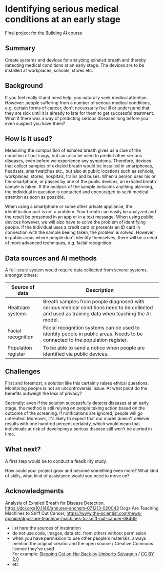 # Identifying serious medical conditions at an early stage

Final project for the Building AI course

## Summary

Create systems and devices for analyzing exhaled breath and thereby detecting medical conditions at an early stage. The devices are to be installed at workplaces, schools, stores etc.

## Background

If you feel really ill and need help, you naturally seek medical attention. However: people suffering from a number of serious medical conditions, e.g. certain forms of cancer, don't necessarily feel ill or understand that they are sick until it is already to late for them to get successful treatment. What if there was a way of predicting serious diseases long before you even suspect you have them?

## How is it used?

Measuring the composition of exhaled breath gives us a clue of the condition of our lungs, but can also be used to predict other serious diseases, even before we experience any symptoms. Therefore, devices that collect samples of exhaled breath would be installed in smartphones, headsets, smartwatches etc., but also at public locations such as schools, workplaces, stores, hospitals, trains and buses. When a person uses his or her smartphone, or passes by one of the public devices, an exhaled breath sample is taken. If the analysis of the sample indicates anything alarming, the individual in question is contacted and encouraged to seek medical attention as soon as possible.

When using a smartphone or some other private appliance, the identification part is not a problem. Your breath can easily be analyzed and the result be presented in an app or in a text message. When using public devices however, we will also have to solve the problem of identifying people. If the individual uses a credit card or presents an ID card in connection with the sample beeing taken, the problem is solved. However, in public areas where people don't identify themselves, there will be a need of more advanced techniques, e.g. facial recognition. 

## Data sources and AI methods

A full-scale system would require data collected from several systems, amongst others:

| Source of data              | Description |
| ------------------------------ | ----------- |
| Healtcare systems         | Breath samples from people diagnosed with serious medical conditions need to be collected and used as training data when teaching the AI model.|
| Facial recognition   | Facial recognition systems can be used to identify people in public areas. Needs to be connected to the population register. ||
| Population register   | To be able to send a notice when people are identified via public devices.        |

## Challenges

First and foremost, a solution like this certainly raises ethical questions. Monitoring people is not an uncontroversial issue. At what point do the benefits outweigh the loss of privacy?

Secondly: even if the solution successfully detects diseases at an early stage, the method is still relying on people taking action based on the outcome of the screening. If notifications are ignored, people will go untreated. Moreover, it's likely to expect that our model doesn't deliever results with one hundred percent certainty, which would mean that individuals at risk of developing a serious disease still won't be alerted in time. 

## What next?

A first step would be to conduct a feasibility study. 

How could your project grow and become something even more? What kind of skills, what kind of assistance would you  need to move on? 


## Acknowledgments

Analysis of Exhaled Breath for Disease Detection, https://doi.org/10.1146/annurev-anchem-071213-020043
Dogs Are Teaching Machines to Sniff Out Cancer, https://www.the-scientist.com/news-opinion/dogs-are-teaching-machines-to-sniff-out-cancer-68469

* list here the sources of inspiration 
* do not use code, images, data etc. from others without permission
* when you have permission to use other people's materials, always mention the original creator and the open source / Creative Commons licence they've used
  <br>For example: [Sleeping Cat on Her Back by Umberto Salvagnin](https://commons.wikimedia.org/wiki/File:Sleeping_cat_on_her_back.jpg#filelinks) / [CC BY 2.0](https://creativecommons.org/licenses/by/2.0)
* etc
